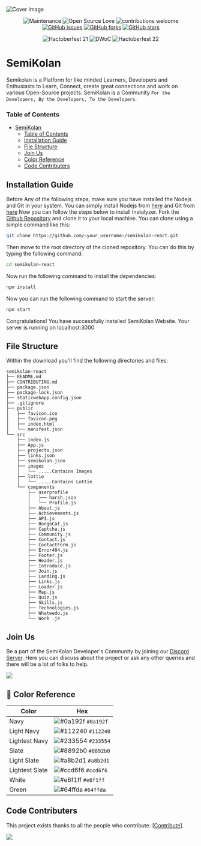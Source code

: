 ![Cover Image](.github/images/cover.png)


<div align="center">

![Maintenance](https://img.shields.io/badge/Maintained%3F-yes-orange?style=flat-square&labelColor=0a192f&color=e6f1ff)
![Open Source Love](https://img.shields.io/badge/Open%20Source-%E2%9D%A4-red?style=flat-square&labelColor=0a192f&color=e6f1ff)
![contributions welcome](https://img.shields.io/badge/contributions-welcome-brightgreen?style=flat-square&labelColor=0a192f&color=e6f1ff)
[![GitHub issues](https://img.shields.io/github/issues/semikolan-co/semikolan-react?style=social&labelColor=0a192f&color=a8b2d1)](https://github.com/semikolan-co/semikolan-react/issues)
[![GitHub forks](https://img.shields.io/github/forks/semikolan-co/semikolan-react?style=social&labelColor=0a192f&color=a8b2d1)](https://github.com/semikolan-co/semikolan-react/network)
[![GitHub stars](https://img.shields.io/github/stars/semikolan-co/semikolan-react?style=social&labelColor=0a192f&color=a8b2d1)](https://github.com/semikolan-co/semikolan-react/stargazers)
  
![Hactoberfest 21](https://img.shields.io/badge/Hactoberfest-%E2%9D%A4-red?style=for-the-badge&labelColor=0a192f&color=64ffda)
![DWoC](https://img.shields.io/badge/DWoC-%E2%9D%A4-red?style=for-the-badge&labelColor=0a192f&color=64ffda)
![Hactoberfest 22](https://img.shields.io/badge/Hactoberfest-%E2%9D%A4-red?style=for-the-badge&labelColor=0a192f&color=64ffda)
</div>


# SemiKolan

Semikolan is a Platform for like minded Learners, Developers and Enthusiasts to Learn, Connect, create great connections and work on various Open-Source projects. SemiKolan is a Community `For the Developers, By the Developers, To the Developers`.


### Table of Contents
- [SemiKolan](#semikolan)
    - [Table of Contents](#table-of-contents)
  - [Installation Guide](#installation-guide)
  - [File Structure](#file-structure)
  - [Join Us](#join-us)
  - [Color Reference](#color-reference)
  - [Code Contributers](#code-contributers)


## Installation Guide

Before Any of the following steps, make sure you have installed the Nodejs and Git in your system. You can simply install Nodejs from [here](https://nodejs.org/en/) and Git from [here](https://git-scm.com/downloads)
Now you can follow the steps below to install Instalyzer.
Fork the [Github Repository](https://github.com/semikolan-co/semikolan-react) and clone it to your local machine. You can clone using a simple command like this:
```sh
git clone https://github.com/<your_username>/semikolan-react.git 
``` 

Then move to the root directory of the cloned repository. You can do this by typing the following command:
```sh
cd semikolan-react
```

Now run the following command to install the dependencies:
```sh
npm install
```
Now you can run the following command to start the server:
```sh
npm start
```
Congratulations! You have successfully installed SemiKolan Website. Your server is running on localhost:3000

## File Structure
Within the download you'll find the following directories and files:

```
semikolan-react
├── README.md
├── CONTRIBUTING.md
├── package.json
├── package-lock.json
├── staticwebapp.config.json
├── .gitignore
├── public
│   ├── favicon.ico
│   ├── favicon.png
│   ├── index.html
│   └── manifest.json
└── src
    ├── index.js
    ├── App.js
    ├── projects.json
    ├── links.json
    ├── semikolan.json
    ├── images
    │   └── .....Contains Images 
    ├── lottie
    │   └── .....Contains Lottie 
    └── components
        ├── userprofile
        │   ├── harsh.json
        │   └── Profile.js
        ├── About.js
        ├── Achievements.js
        ├── API.js
        ├── BongoCat.js
        ├── Captcha.js
        ├── Community.js
        ├── Contact.js
        ├── ContactForm.js
        ├── Error404.js
        ├── Footer.js
        ├── Header.js
        ├── Introduce.js
        ├── Join.js
        ├── Landing.js
        ├── Links.js
        ├── Loader.js
        ├── Map.js
        ├── Quiz.js
        ├── Skills.js
        ├── Technologies.js
        ├── Whatwedo.js
        └── Work .js
```

## Join Us

Be a part of the SemiKolan Developer's Community by joining our [Discord Server](https://discord.semikolan.co). Here you can discuss about the project or ask any other queries and there will be a lot of folks to help.

[![](https://img.shields.io/discord/849036512045039637?color=5865F2&logo=Discord&style=flat-square)](https://discord.semikolan.co)


## 🎨 Color Reference

| Color          | Hex                                                                |
| -------------- | ------------------------------------------------------------------ |
| Navy           | ![#0a192f](https://via.placeholder.com/10/0a192f?text=+) `#0a192f` |
| Light Navy     | ![#112240](https://via.placeholder.com/10/0a192f?text=+) `#112240` |
| Lightest Navy  | ![#233554](https://via.placeholder.com/10/303C55?text=+) `#233554` |
| Slate          | ![#8892b0](https://via.placeholder.com/10/8892b0?text=+) `#8892b0` |
| Light Slate    | ![#a8b2d1](https://via.placeholder.com/10/a8b2d1?text=+) `#a8b2d1` |
| Lightest Slate | ![#ccd6f6](https://via.placeholder.com/10/ccd6f6?text=+) `#ccd6f6` |
| White          | ![#e6f1ff](https://via.placeholder.com/10/e6f1ff?text=+) `#e6f1ff` |
| Green          | ![#64ffda](https://via.placeholder.com/10/64ffda?text=+) `#64ffda` |


## Code Contributers

This project exists thanks to all the people who contribute. [[Contribute](CONTRIBUTING.md)].

<a href="https://github.com/semikolan-co/semikolan-react/graphs/contributors">
  <img src="https://contrib.rocks/image?repo=semikolan-co/semikolan-react" />
</a>
